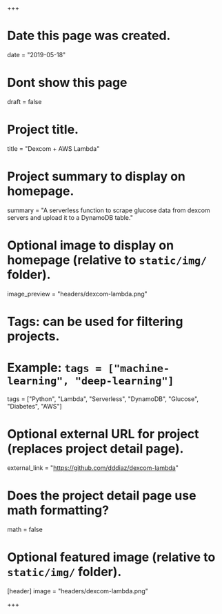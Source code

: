 +++
# Date this page was created.
date = "2019-05-18"

# Dont show this page
draft = false

# Project title.
title = "Dexcom + AWS Lambda"

# Project summary to display on homepage.
summary = "A serverless function to scrape glucose data from dexcom servers and upload it to a DynamoDB table."

# Optional image to display on homepage (relative to `static/img/` folder).
image_preview = "headers/dexcom-lambda.png"

# Tags: can be used for filtering projects.
# Example: `tags = ["machine-learning", "deep-learning"]`
tags = ["Python", "Lambda", "Serverless", "DynamoDB", "Glucose", "Diabetes", "AWS"]

# Optional external URL for project (replaces project detail page).
external_link = "https://github.com/dddiaz/dexcom-lambda"

# Does the project detail page use math formatting?
math = false

# Optional featured image (relative to `static/img/` folder).
[header]
image = "headers/dexcom-lambda.png"

+++
